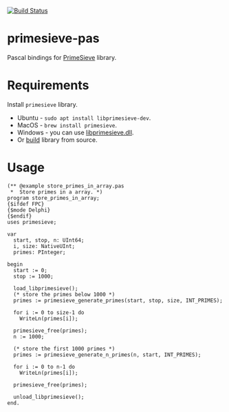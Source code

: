 [![Build Status](https://travis-ci.org/JulStrat/primesieve-pas.png?branch=master)](https://travis-ci.org/JulStrat/primesieve-pas)

# primesieve-pas

Pascal bindings for [PrimeSieve](https://github.com/kimwalisch/primesieve) library.

# Requirements

Install ```primesieve``` library.

- Ubuntu - ```sudo apt install libprimesieve-dev```.
- MacOS - ```brew install primesieve```.
- Windows - you can use [libprimesieve.dll](https://github.com/JulStrat/primesieve-pas/tree/loadlib/libprimesieve).
- Or [build](https://github.com/kimwalisch/primesieve/blob/master/BUILD.md) library from source.

# Usage
```
(** @example store_primes_in_array.pas
 *  Store primes in a array. *)
program store_primes_in_array;
{$ifdef FPC}
{$mode Delphi}
{$endif}
uses primesieve;

var 
  start, stop, n: UInt64;
  i, size: NativeUInt;
  primes: PInteger;

begin
  start := 0;
  stop := 1000;

  load_libprimesieve();
  (* store the primes below 1000 *)
  primes := primesieve_generate_primes(start, stop, size, INT_PRIMES);

  for i := 0 to size-1 do
    WriteLn(primes[i]);

  primesieve_free(primes);
  n := 1000;

  (* store the first 1000 primes *)
  primes := primesieve_generate_n_primes(n, start, INT_PRIMES);

  for i := 0 to n-1 do
    WriteLn(primes[i]);

  primesieve_free(primes);
  
  unload_libprimesieve();
end.
```